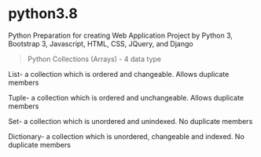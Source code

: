 # python3.8

Python Preparation for creating Web Application Project by Python 3, Bootstrap 3, Javascript, HTML, CSS, JQuery, and Django

> Python Collections (Arrays) - 4 data type
 
List-  a collection which is ordered and changeable. Allows duplicate members

Tuple-  a collection which is ordered and unchangeable. Allows duplicate members

Set- a collection which is unordered and unindexed. No duplicate members

Dictionary- a collection which is unordered, changeable and indexed. No duplicate members
